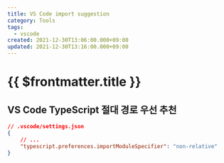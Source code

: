 ```yaml
---
title: VS Code import suggestion
category: Tools
tags:
  - vscode
created: 2021-12-30T13:06:00.000+09:00
updated: 2021-12-30T13:16:00.000+09:00
---
```


# {{ $frontmatter.title }}

## VS Code TypeScript 절대 경로 우선 추천

```json
// .vscode/settings.json
{
	// ...
	"typescript.preferences.importModuleSpecifier": "non-relative"
}
```
